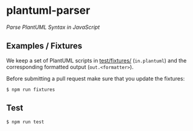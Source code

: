 # plantuml-parser
_Parse PlantUML Syntax in JavaScript_

## Examples / Fixtures

We keep a set of PlantUML scripts in [test/fixtures/](test/fixtures) (`in.plantuml`) and the corresponding formatted output (`out.<formatter>`).

Before submitting a pull request make sure that you update the fixtures:
```
$ npm run fixtures
```

## Test

```
$ npm run test
```
